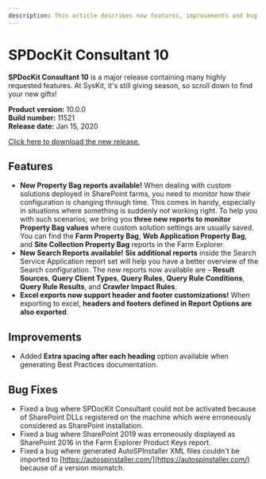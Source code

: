 ```yaml
---
description: This article describes new features, improvements and bug fixes delivered in SPDocKit Consultant 10.
---
```


# SPDocKit Consultant 10

**SPDocKit Consultant 10** is a major release containing many highly requested features. At SysKit, it's still giving season, so scroll down to find your new gifts!

**Product version:** 10.0.0  
**Build number:** 11521  
**Release date:** Jan 15, 2020

[Click here to download the new release.](https://www.syskit.com/products/spdockit/download/)

## Features

* **New Property Bag reports available!** When dealing with custom solutions deployed in SharePoint farms, you need to monitor how their configuration is changing through time. This comes in handy, especially in situations where something is suddenly not working right. To help you with such scenarios, we bring you **three new reports to monitor Property Bag values** where custom solution settings are usually saved. You can find the **Farm Property Bag**, **Web Application Property Bag**, and **Site Collection Property Bag** reports in the Farm Explorer. 
* **New Search Reports available!** **Six additional reports** inside the Search Service Application report set will help you have a better overview of the Search configuration. The new reports now available are – **Result Sources**, **Query Client Types**, **Query Rules**, **Query Rule Conditions**, **Query Rule Results**, and **Crawler Impact Rules**.    
* **Excel exports now support header and footer customizations!**  When exporting to excel, **headers and footers defined in Report Options are also exported**.  

## Improvements

* Added **Extra spacing after each heading** option available when generating Best Practices documentation. 

## Bug Fixes

* Fixed a bug where SPDocKit Consultant could not be activated because of SharePoint DLLs registered on the machine which were erroneously considered as SharePoint installation.  
* Fixed a bug where SharePoint 2019 was erroneously displayed as SharePoint 2016 in the Farm Explorer Product Keys report. 
* Fixed a bug where generated AutoSPInstaller XML files couldn't be imported to [https://autospinstaller.com/](https://autospinstaller.com/) because of a version mismatch.  

